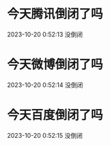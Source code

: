 # 今天腾讯倒闭了吗

2023-10-20 0:52:13 没倒闭

# 今天微博倒闭了吗

2023-10-20 0:52:14 没倒闭

# 今天百度倒闭了吗

2023-10-20 0:52:15 没倒闭

